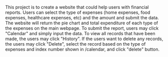 This project is to create a website that could help users with financial reports. Users can select the type of expenses (home expenses, food expenses, healthcare expenses, etc) and the amount and submit the data.
The website will return the pie chart and total expenditure of each type of the expenses on the main webpage. To submit the report, users may click "Calendar" and simply input the data.
To view all records that have been made, the users may click "History". If the users want to delete any records, the users may click "Delete", select the record based on the type of expenses and index number
shown in /calendar, and click "delete" button.